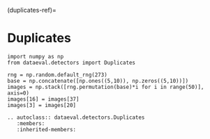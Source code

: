 (duplicates-ref)=
# Duplicates
```{testsetup}
import numpy as np
from dataeval.detectors import Duplicates

rng = np.random.default_rng(273)
base = np.concatenate([np.ones((5,10)), np.zeros((5,10))])
images = np.stack([rng.permutation(base)*i for i in range(50)], axis=0)
images[16] = images[37]
images[3] = images[20]
```

```{eval-rst}
.. autoclass:: dataeval.detectors.Duplicates
   :members:
   :inherited-members:
```
